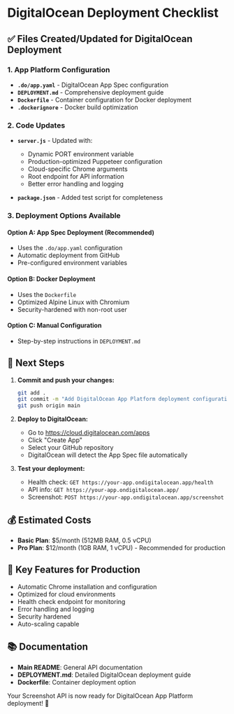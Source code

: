 # DigitalOcean Deployment Checklist

## ✅ Files Created/Updated for DigitalOcean Deployment

### 1. App Platform Configuration
- **`.do/app.yaml`** - DigitalOcean App Spec configuration
- **`DEPLOYMENT.md`** - Comprehensive deployment guide
- **`Dockerfile`** - Container configuration for Docker deployment
- **`.dockerignore`** - Docker build optimization

### 2. Code Updates
- **`server.js`** - Updated with:
  - Dynamic PORT environment variable
  - Production-optimized Puppeteer configuration
  - Cloud-specific Chrome arguments
  - Root endpoint for API information
  - Better error handling and logging

- **`package.json`** - Added test script for completeness

### 3. Deployment Options Available

#### Option A: App Spec Deployment (Recommended)
- Uses the `.do/app.yaml` configuration
- Automatic deployment from GitHub
- Pre-configured environment variables

#### Option B: Docker Deployment
- Uses the `Dockerfile`
- Optimized Alpine Linux with Chromium
- Security-hardened with non-root user

#### Option C: Manual Configuration
- Step-by-step instructions in `DEPLOYMENT.md`

## 🚀 Next Steps

1. **Commit and push your changes:**
   ```bash
   git add .
   git commit -m "Add DigitalOcean App Platform deployment configuration"
   git push origin main
   ```

2. **Deploy to DigitalOcean:**
   - Go to https://cloud.digitalocean.com/apps
   - Click "Create App"
   - Select your GitHub repository
   - DigitalOcean will detect the App Spec file automatically

3. **Test your deployment:**
   - Health check: `GET https://your-app.ondigitalocean.app/health`
   - API info: `GET https://your-app.ondigitalocean.app/`
   - Screenshot: `POST https://your-app.ondigitalocean.app/screenshot`

## 💰 Estimated Costs
- **Basic Plan**: $5/month (512MB RAM, 0.5 vCPU)
- **Pro Plan**: $12/month (1GB RAM, 1 vCPU) - Recommended for production

## 🔧 Key Features for Production
- Automatic Chrome installation and configuration
- Optimized for cloud environments
- Health check endpoint for monitoring
- Error handling and logging
- Security hardened
- Auto-scaling capable

## 📚 Documentation
- **Main README**: General API documentation
- **DEPLOYMENT.md**: Detailed DigitalOcean deployment guide
- **Dockerfile**: Container deployment option

Your Screenshot API is now ready for DigitalOcean App Platform deployment! 🎉
